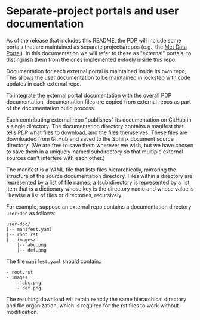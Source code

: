 # Separate-project portals and user documentation

As of the release that includes this README, the PDP will include some
portals that are maintained as separate projects/repos (e.g., the 
[Met Data Portal](https://github.com/pacificclimate/station-data-portal)).
In this documentation we will refer to these as "external" portals,
to distinguish them from the ones implemented entirely inside this repo.

Documentation for each external portal is maintained inside its own repo,
This allows the user documentation to be maintained in lockstep with code 
updates in each external repo.

To integrate the external portal documentation with the overall PDP
documentation, documentation files are copied from external repos as part
of the documentation build process. 

Each contributing external repo "publishes" its documentation on GitHub in
a single directory. The documentation directory contains a manifest that
tells PDP what files to download, and the files themselves. 
These files are downloaded
from GitHub and saved to the Sphinx document source directory. (We 
are free to save them wherever we wish, but we have chosen to save them in
a uniquely-named subdirectory so that multiple external sources can't 
interfere with each other.)

The manifest is a YAML file that lists files hierarchically, mirroring the
structure of the source documentation directory. Files within a directory
are represented by a list of file names; a (sub)directory is represented
by a list item that is a dictionary whose key is the directory name and
whose value is likewise a list of files or directories, recursively.

For example, suppose an external repo contains a documentation directory
`user-doc` as follows:

    user-doc/
    |-- manifest.yaml
    |-- root.rst
    |-- images/
        |-- abc.png
        |-- def.png

The file `manifest.yaml` should contain::

    - root.rst
    - images:
        - abc.png
        - def.png

The resulting download will retain exactly the same hierarchical directory
and file organization, which is required for the rst files to work without
modification.
